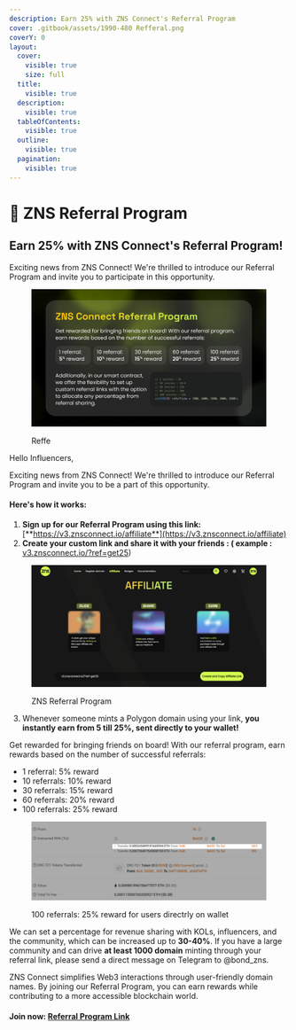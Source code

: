 ```yaml
---
description: Earn 25% with ZNS Connect's Referral Program
cover: .gitbook/assets/1990-480 Refferal.png
coverY: 0
layout:
  cover:
    visible: true
    size: full
  title:
    visible: true
  description:
    visible: true
  tableOfContents:
    visible: true
  outline:
    visible: true
  pagination:
    visible: true
---
```


# 🔣 ZNS Referral Program

## Earn 25% with ZNS Connect's Referral Program!

Exciting news from ZNS Connect! We're thrilled to introduce our Referral Program and invite you to participate in this opportunity.

<figure><img src=".gitbook/assets/Affiliate Program.png" alt=""><figcaption><p>Reffe</p></figcaption></figure>

Hello Influencers,

Exciting news from ZNS Connect! We're thrilled to introduce our Referral Program and invite you to be a part of this opportunity.

#### **Here's how it works:**

1. **Sign up for our Referral Program using this link:** [**https://v3.znsconnect.io/affiliate**](https://v3.znsconnect.io/affiliate)
2. **Create your custom link and share it with your friends : ( example :** [v3.znsconnect.io/?ref=get25](https://v3.znsconnect.io/?ref=get25))&#x20;

<figure><img src=".gitbook/assets/Screenshot 2024-05-02 at 18.53.44.png" alt=""><figcaption><p>ZNS Referral Program</p></figcaption></figure>

3. Whenever someone mints a Polygon domain using your link, **you instantly earn from 5 till 25%, sent directly to your wallet!**

Get rewarded for bringing friends on board! With our referral program, earn rewards based on the number of successful referrals:

* 1 referral: 5% reward
* 10 referrals: 10% reward
* 30 referrals: 15% reward
* 60 referrals: 20% reward
* 100 referrals: 25% reward

<figure><img src=".gitbook/assets/Screenshot 2024-06-26 at 15.32.38.png" alt=""><figcaption><p>100 referrals: 25% reward for users directrly on wallet</p></figcaption></figure>

We can set a percentage for revenue sharing with KOLs, influencers, and the community, which can be increased up to **30-40%**. If you have a large community and can drive **at least 1000 domain** minting through your referral link, please send a direct message on Telegram to @bond\_zns.

ZNS Connect simplifies Web3 interactions through user-friendly domain names. By joining our Referral Program, you can earn rewards while contributing to a more accessible blockchain world.

#### Join now: [Referral Program Link](https://v3.znsconnect.io/affiliate)
